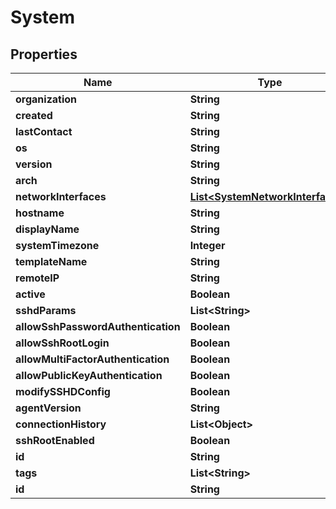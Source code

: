 
# System

## Properties
Name | Type | Description | Notes
------------ | ------------- | ------------- | -------------
**organization** | **String** |  |  [optional]
**created** | **String** |  |  [optional]
**lastContact** | **String** |  |  [optional]
**os** | **String** |  |  [optional]
**version** | **String** |  |  [optional]
**arch** | **String** |  |  [optional]
**networkInterfaces** | [**List&lt;SystemNetworkInterfaces&gt;**](SystemNetworkInterfaces.md) |  |  [optional]
**hostname** | **String** |  |  [optional]
**displayName** | **String** |  |  [optional]
**systemTimezone** | **Integer** |  |  [optional]
**templateName** | **String** |  |  [optional]
**remoteIP** | **String** |  |  [optional]
**active** | **Boolean** |  |  [optional]
**sshdParams** | **List&lt;String&gt;** |  |  [optional]
**allowSshPasswordAuthentication** | **Boolean** |  |  [optional]
**allowSshRootLogin** | **Boolean** |  |  [optional]
**allowMultiFactorAuthentication** | **Boolean** |  |  [optional]
**allowPublicKeyAuthentication** | **Boolean** |  |  [optional]
**modifySSHDConfig** | **Boolean** |  |  [optional]
**agentVersion** | **String** |  |  [optional]
**connectionHistory** | **List&lt;Object&gt;** |  |  [optional]
**sshRootEnabled** | **Boolean** |  |  [optional]
**id** | **String** |  |  [optional]
**tags** | **List&lt;String&gt;** |  |  [optional]
**id** | **String** |  |  [optional]




